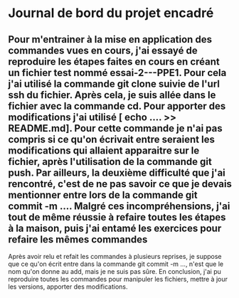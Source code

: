 # Journal de bord du projet encadré
##
## Pour m'entrainer à la mise en application des commandes vues en cours, j'ai essayé de reproduire les étapes faites en cours en créant un fichier test nommé essai-2---PPE1. Pour cela j'ai utilisé la commande git clone suivie de l'url ssh du fichier. Après cela, je suis allée dans le fichier avec la commande cd. Pour apporter des modifications j'ai utilisé [ echo .... >> README.md]. Pour cette commande je n'ai pas compris si ce qu'on écrivait  entre  seraient les modifications qui allaient apparaitre sur le fichier, après l'utilisation de la commande git push. Par ailleurs, la deuxième difficulté que j'ai rencontré, c'est de ne pas savoir ce que je devais mentionner entre  lors de la commande git commit -m .... Malgré ces incompréhensions, j'ai tout de même réussie à refaire toutes les étapes à la maison, puis j'ai entamé les exercices pour refaire les mêmes commandes
Après avoir relu et refait les commandes à plusieurs reprises, je suppose que ce qu'on écrit entre  dans la commande git commit -m ..., n'est que le nom qu'on donne au add, mais je ne suis pas sûre. En conclusion, j'ai pu reproduire toutes les commandes pour manipuler les fichiers, mettre à jour les versions, apporter des modifications.
